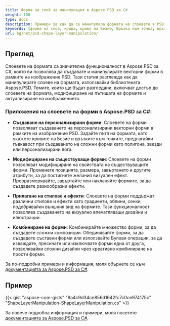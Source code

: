 ```yaml
---
title: Форма на слой за манипулация в Aspose.PSD за C#
weight: 100
type: docs
description: Примери за как да се манипулира формата на слоевете в PSD файл
keywords: [форма на слой, крива, крива на Безие, Връзка към точка, връзка на Безие, psd api, C#, csharp, примерен код]
url: bg/net/psd-shape-layer-manipulation/
---
```


## Преглед
Слоевете на формата са значителна функционалност в Aspose.PSD за C#, която ви позволява да създавате и манипулирате векторни форми в рамките на изображение PSD. Тази статия разглежда как да манипулирате слоеве на формата, използвайки библиотеката Aspose.PSD. Темите, които ще бъдат разгледани, включват достъп до слоевете на формата, модифициране на пътищата на формите и актуализиране на изображението.

### Приложения на слоевете на форми в Aspose.PSD за C#:

- **Създаване на персонализирани форми**: Слоевете на форми позволяват създаването на персонализирани векторни форми в рамките на изображение PSD. Задайте пътя на формата, като укажете кривите на Безие и връзките към точките, предлагайки гъвкавост при създаването на сложни форми като полигона, звезди или персонализирани лога.
  
- **Модифициране на съществуващи форми**: Слоевете на форми позволяват модифициране на свойствата на съществуващите форми. Променете позицията, размера, завъртането и другите атрибути, за да постигнете желания визуален ефект. Преоразмерявайте, завъртайте или накланяйте формите, за да създадете разнообразни ефекти.
  
- **Прилагане на стилове и ефекти**: Слоевете на форми поддържат различни стилове и ефекти като градиенти, облини, сенки, подобрявайки външния вид на формите. Тази функционалност позволява създаването на визуално впечатляващи дизайни и илюстрации.
  
- **Комбиниране на форми**: Комбинирайте множество форми, за да създадете сложни композиции. Обединявайте форми, за да създадете съставни форми или използвайте Булеви операции, за да изваждате, пресичате или изключвате форми една от друга, позволявайки сложни дизайни чрез креативно комбиниране на прости форми.

За по-подробни примери и информация, моля обърнете се към [документацията за Aspose.PSD за C#](https://docs.aspose.com/psd/net/).

## Пример

{{< gist "aspose-com-gists" "8a4c9d34ce856d1642fc7c0ce974175c" "ShapeLayerManipulation-ShapeLayerManipulation.cs" >}}

За повече подробна информация и примери, моля посетете [документацията за Aspose.PSD за C#](https://docs.aspose.com/psd/net/).
